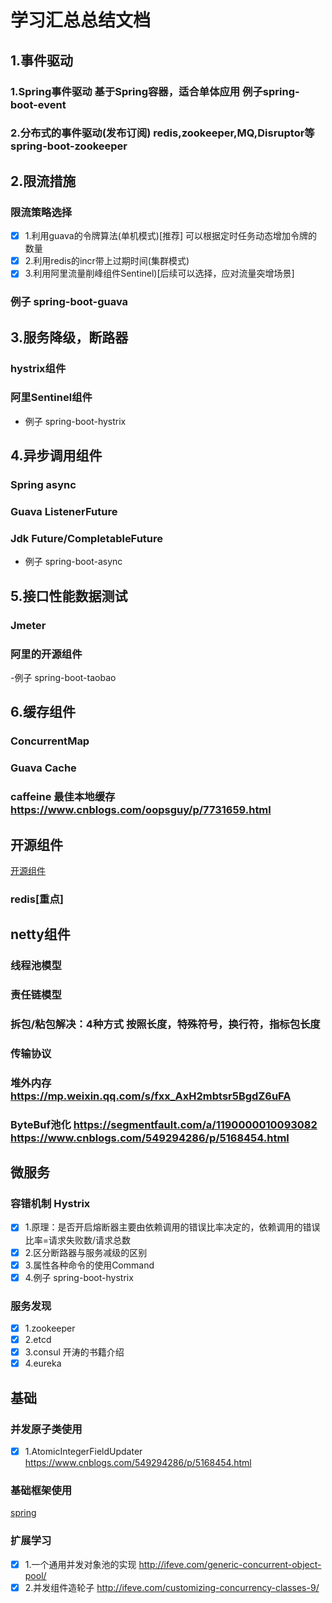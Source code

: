 
# 学习汇总总结文档

## 1.事件驱动
### 1.Spring事件驱动 基于Spring容器，适合单体应用 例子spring-boot-event
### 2.分布式的事件驱动(发布订阅) redis,zookeeper,MQ,Disruptor等 spring-boot-zookeeper

## 2.限流措施
### 限流策略选择
  * [x] 1.利用guava的令牌算法(单机模式)[推荐]  可以根据定时任务动态增加令牌的数量
  * [x] 2.利用redis的incr带上过期时间(集群模式)
  * [x] 3.利用阿里流量削峰组件Sentinel)[后续可以选择，应对流量突增场景]
###  例子 spring-boot-guava

## 3.服务降级，断路器
### hystrix组件
### 阿里Sentinel组件

- 例子 spring-boot-hystrix

## 4.异步调用组件
### Spring async
### Guava ListenerFuture
### Jdk Future/CompletableFuture

- 例子 spring-boot-async

## 5.接口性能数据测试
### Jmeter
### 阿里的开源组件 

-例子 spring-boot-taobao

## 6.缓存组件
### ConcurrentMap
### Guava Cache
### caffeine 最佳本地缓存 https://www.cnblogs.com/oopsguy/p/7731659.html

## 开源组件
[开源组件](OpenSource.md)

### redis[重点]

## netty组件
### 线程池模型
### 责任链模型
### 拆包/粘包解决：4种方式 按照长度，特殊符号，换行符，指标包长度
### 传输协议
### 堆外内存 https://mp.weixin.qq.com/s/fxx_AxH2mbtsr5BgdZ6uFA
### ByteBuf池化 https://segmentfault.com/a/1190000010093082 https://www.cnblogs.com/549294286/p/5168454.html

## 微服务
### 容错机制 Hystrix

* [x] 1.原理：是否开启熔断器主要由依赖调用的错误比率决定的，依赖调用的错误比率=请求失败数/请求总数
* [x] 2.区分断路器与服务减级的区别
* [x] 3.属性各种命令的使用Command
* [x] 4.例子 spring-boot-hystrix

### 服务发现

* [x] 1.zookeeper
* [x] 2.etcd
* [x] 3.consul 开涛的书籍介绍
* [x] 4.eureka

## 基础
### 并发原子类使用
- [x] 1.AtomicIntegerFieldUpdater https://www.cnblogs.com/549294286/p/5168454.html

### 基础框架使用
[spring](Spring.md)

### 扩展学习
- [x] 1.一个通用并发对象池的实现 http://ifeve.com/generic-concurrent-object-pool/
- [x] 2.并发组件造轮子 http://ifeve.com/customizing-concurrency-classes-9/